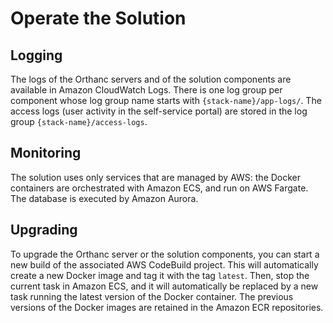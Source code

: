 # Operate the Solution

## Logging

The logs of the Orthanc servers and of the solution components are available in Amazon CloudWatch Logs. There is one log group per component whose log group name starts with `{stack-name}/app-logs/`. The access logs (user activity in the self-service portal) are stored in the log group `{stack-name}/access-logs`.

## Monitoring

The solution uses only services that are managed by AWS: the Docker containers are orchestrated with Amazon ECS, and run on AWS Fargate. The database is executed by Amazon Aurora.

## Upgrading

To upgrade the Orthanc server or the solution components, you can start a new build of the associated AWS CodeBuild project. This will automatically create a new Docker image and tag it with the tag `latest`. Then, stop the current task in Amazon ECS, and it will automatically be replaced by a new task running the latest version of the Docker container. The previous versions of the Docker images are retained in the Amazon ECR repositories.

